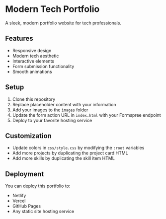 # Modern Tech Portfolio

A sleek, modern portfolio website for tech professionals.

## Features

- Responsive design
- Modern tech aesthetic
- Interactive elements
- Form submission functionality
- Smooth animations

## Setup

1. Clone this repository
2. Replace placeholder content with your information
3. Add your images to the `images` folder
4. Update the form action URL in `index.html` with your Formspree endpoint
5. Deploy to your favorite hosting service

## Customization

- Update colors in `css/style.css` by modifying the `:root` variables
- Add more projects by duplicating the project card HTML
- Add more skills by duplicating the skill item HTML

## Deployment

You can deploy this portfolio to:
- Netlify
- Vercel
- GitHub Pages
- Any static site hosting service